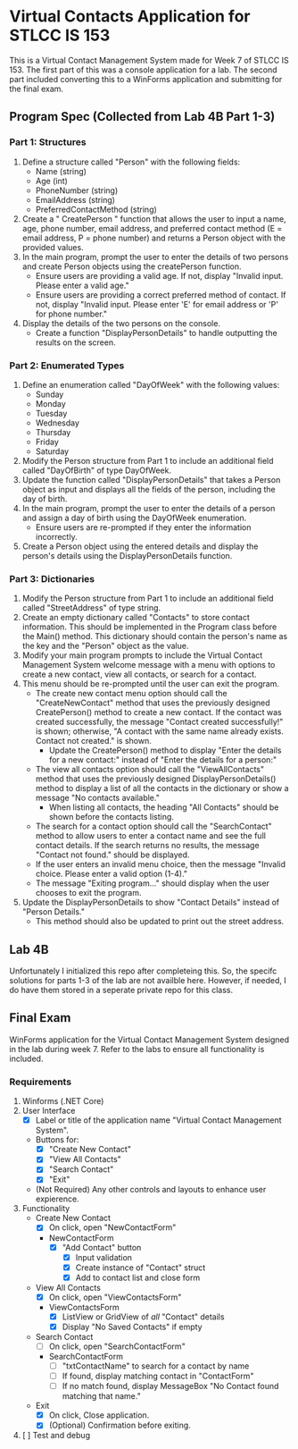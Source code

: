 # Virtual Contacts Application for STLCC IS 153

This is a Virtual Contact Management System made for Week 7 of STLCC IS 153. The first part of this was a console application for a lab. The second part included converting this to a WinForms application and submitting for the final exam.

## Program Spec (Collected from Lab 4B Part 1-3)

### Part 1: Structures

1. Define a structure called "Person" with the following fields:
    - Name (string)
    - Age (int)
    - PhoneNumber (string)
    - EmailAddress (string)
    - PreferredContactMethod (string)
2. Create a " CreatePerson " function that allows the user to input a name, age, phone number, email address, and preferred contact method (E = email address, P = phone number) and returns a Person object with the provided values.
3. In the main program, prompt the user to enter the details of two persons and create Person objects using the createPerson function.
    - Ensure users are providing a valid age. If not, display "Invalid input. Please enter a valid age."
    - Ensure users are providing a correct preferred method of contact. If not, display "Invalid input. Please enter 'E' for email address or 'P' for phone number."
4. Display the details of the two persons on the console.
    - Create a function "DisplayPersonDetails" to handle outputting the results on the screen.

### Part 2: Enumerated Types

1. Define an enumeration called "DayOfWeek" with the following values:
    - Sunday
    - Monday
    - Tuesday
    - Wednesday
    - Thursday
    - Friday
    - Saturday
2. Modify the Person structure from Part 1 to include an additional field called "DayOfBirth" of type DayOfWeek.
3. Update the function called "DisplayPersonDetails" that takes a Person object as input and displays all the fields of the person, including the day of birth.
4. In the main program, prompt the user to enter the details of a person and assign a day of birth using the DayOfWeek enumeration.
    - Ensure users are re-prompted if they enter the information incorrectly.
5. Create a Person object using the entered details and display the person's details using the DisplayPersonDetails function.

### Part 3: Dictionaries

1. Modify the Person structure from Part 1 to include an additional field called "StreetAddress" of type string.
2. Create an empty dictionary called "Contacts" to store contact information. This should be implemented in the Program class before the Main() method. This dictionary should contain the person's name as the key and the "Person" object as the value.
3. Modify your main program prompts to include the Virtual Contact Management System welcome message with a menu with options to create a new contact, view all contacts, or search for a contact.
4. This menu should be re-prompted until the user can exit the program.
    - The create new contact menu option should call the "CreateNewContact" method that uses the previously designed CreatePerson() method to create a new contact. If the contact was created successfully, the message "Contact created successfully!" is shown; otherwise, "A contact with the same name already exists. Contact not created." is shown.
        - Update the CreatePerson() method to display "Enter the details for a new contact:" instead of "Enter the details for a person:"
    - The view all contacts option should call the "ViewAllContacts" method that uses the previously designed DisplayPersonDetails() method to display a list of all the contacts in the dictionary or show a message "No contacts available."
        - When listing all contacts, the heading "All Contacts" should be shown before the contacts listing.
    - The search for a contact option should call the "SearchContact" method to allow users to enter a contact name and see the full contact details. If the search returns no results, the message "Contact not found." should be displayed.
    - If the user enters an invalid menu choice, then the message "Invalid choice. Please enter a valid option (1-4)."
    - The message "Exiting program..." should display when the user chooses to exit the program.
5. Update the DisplayPersonDetails to show "Contact Details" instead of "Person Details."
    - This method should also be updated to print out the street address.

## Lab 4B

Unfortunately I initialized this repo after completeing this. So, the specifc solutions for parts 1-3 of the lab are not availble here. However, if needed, I do have them stored in a seperate private repo for this class.

## Final Exam

WinForms application for the Virtual Contact Management System designed in the lab during week 7. Refer to the labs to ensure all functionality is included.

### Requirements

1. Winforms (.NET Core)
2. User Interface
	- [x] Label or title of the application name "Virtual Contact Management System".
	- Buttons for:
		- [x] "Create New Contact"
		- [x] "View All Contacts"
		- [x] "Search Contact"
		- [x] "Exit"
	- (Not Required) Any other controls and layouts to enhance user expierence.
3. Functionality
	- Create New Contact
		- [x] On click, open "NewContactForm"
		- NewContactForm
			- [x] "Add Contact" button
				- [x] Input validation
				- [x] Create instance of "Contact" struct
				- [x] Add to contact list and close form
	- View All Contacts
		- [x] On click, open "ViewContactsForm"
		- ViewContactsForm
			- [x] ListView or GridView of *all* "Contact" details
			- [x] Display "No Saved Contacts" if empty
	- Search Contact
		- [ ] On click, open "SearchContactForm"
		- SearchContactForm
			- [ ] "txtContactName" to search for a contact by name
			- [ ] If found, display matching contact in "ContactForm"
			- [ ] If no match found, display MessageBox "No Contact found matching that name."
	- Exit
		- [x] On click, Close application.
		- [x] (Optional) Confirmation before exiting.
4. [ ] Test and debug